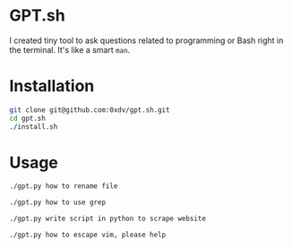 # GPT.sh
I created tiny tool to ask questions related to programming or Bash right in the terminal. 
It's like a smart `man`.

# Installation
```bash
git clone git@github.com:0xdv/gpt.sh.git
cd gpt.sh
./install.sh
```

# Usage
```bash
./gpt.py how to rename file

./gpt.py how to use grep

./gpt.py write script in python to scrape website

./gpt.py how to escape vim, please help
```